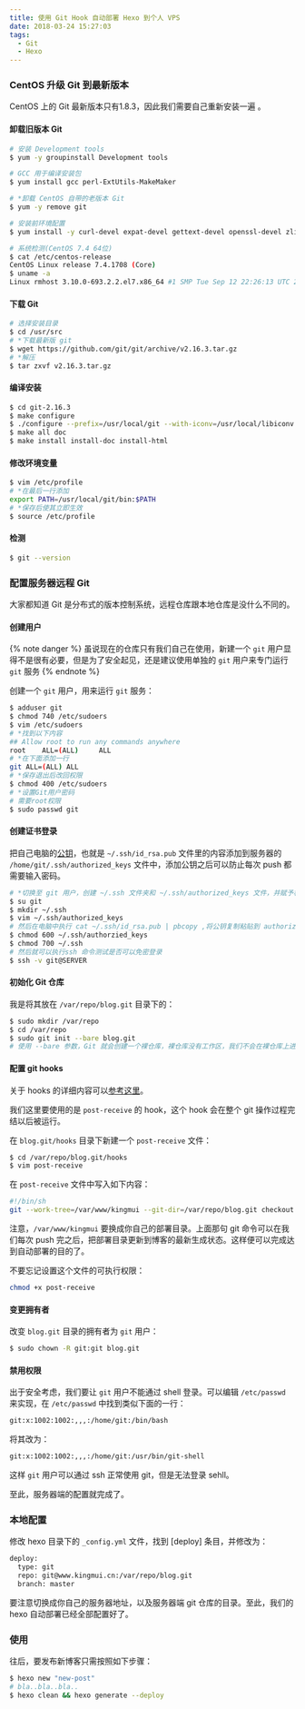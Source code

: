 ```yaml
---
title: 使用 Git Hook 自动部署 Hexo 到个人 VPS
date: 2018-03-24 15:27:03
tags:
  - Git
  - Hexo
---
```


### CentOS 升级 Git 到最新版本

CentOS 上的 Git 最新版本只有1.8.3，因此我们需要自己重新安装一遍 。

#### 卸载旧版本 Git

```bash
# 安装 Development tools
$ yum -y groupinstall Development tools

# GCC 用于编译安装包
$ yum install gcc perl-ExtUtils-MakeMaker

# *卸载 CentOS 自带的老版本 Git
$ yum -y remove git

# 安装前环境配置
$ yum install -y curl-devel expat-devel gettext-devel openssl-devel zlib-devel asciidoc xmlto perl-devel perl-CPAN autoconf*

# 系统检测(CentOS 7.4 64位)
$ cat /etc/centos-release
CentOS Linux release 7.4.1708 (Core)
$ uname -a
Linux rmhost 3.10.0-693.2.2.el7.x86_64 #1 SMP Tue Sep 12 22:26:13 UTC 2017 x86_64 x86_64 x86_64 GNU/Linux
```

<!-- more -->

#### 下载 Git

```bash
# 选择安装目录
$ cd /usr/src
# *下载最新版 git
$ wget https://github.com/git/git/archive/v2.16.3.tar.gz
# *解压
$ tar zxvf v2.16.3.tar.gz
```

#### 编译安装

```bash
$ cd git-2.16.3
$ make configure
$ ./configure --prefix=/usr/local/git --with-iconv=/usr/local/libiconv
$ make all doc
$ make install install-doc install-html
```

#### 修改环境变量

```bash
$ vim /etc/profile
# *在最后一行添加
export PATH=/usr/local/git/bin:$PATH
# *保存后使其立即生效
$ source /etc/profile
```

#### 检测

```bash
$ git --version
```

### 配置服务器远程 Git

大家都知道 Git 是分布式的版本控制系统，远程仓库跟本地仓库是没什么不同的。

#### 创建用户

{% note danger %}
虽说现在的仓库只有我们自己在使用，新建一个 `git` 用户显得不是很有必要，但是为了安全起见，还是建议使用单独的 `git` 用户来专门运行 `git` 服务
{% endnote %}

创建一个 `git` 用户，用来运行 `git` 服务：

```bash
$ adduser git
$ chmod 740 /etc/sudoers
$ vim /etc/sudoers
# *找到以下内容
## Allow root to run any commands anywhere
root    ALL=(ALL)     ALL
# *在下面添加一行
git ALL=(ALL) ALL
# *保存退出后改回权限
$ chmod 400 /etc/sudoers
# *设置Git用户密码
# 需要root权限
$ sudo passwd git
```

#### 创建证书登录

把自己电脑的[公钥](https://help.github.com/articles/generating-a-new-ssh-key-and-adding-it-to-the-ssh-agent/)，也就是 `~/.ssh/id_rsa.pub` 文件里的内容添加到服务器的 `/home/git/.ssh/authorized_keys` 文件中，添加公钥之后可以防止每次 push 都需要输入密码。

```bash
# *切换至 git 用户，创建 ~/.ssh 文件夹和 ~/.ssh/authorized_keys 文件，并赋予相应的权限
$ su git
$ mkdir ~/.ssh
$ vim ~/.ssh/authorized_keys
# 然后在电脑中执行 cat ~/.ssh/id_rsa.pub | pbcopy ,将公钥复制粘贴到 authorized_keys
$ chmod 600 ~/.ssh/authorzied_keys
$ chmod 700 ~/.ssh
# 然后就可以执行ssh 命令测试是否可以免密登录
$ ssh -v git@SERVER
```

#### 初始化 Git 仓库

我是将其放在 `/var/repo/blog.git` 目录下的：

```bash
$ sudo mkdir /var/repo
$ cd /var/repo
$ sudo git init --bare blog.git
# 使用 --bare 参数，Git 就会创建一个裸仓库，裸仓库没有工作区，我们不会在裸仓库上进行操作，它只为共享而存在。
```

#### 配置 git hooks

关于 hooks 的详细内容可以[参考这里](https://git-scm.com/book/zh/v2/%E8%87%AA%E5%AE%9A%E4%B9%89-Git-Git-%E9%92%A9%E5%AD%90)。

我们这里要使用的是 `post-receive` 的 hook，这个 hook 会在整个 git 操作过程完结以后被运行。

在 `blog.git/hooks` 目录下新建一个 `post-receive` 文件：

```bash
$ cd /var/repo/blog.git/hooks
$ vim post-receive
```

在 `post-receive` 文件中写入如下内容：

```bash
#!/bin/sh
git --work-tree=/var/www/kingmui --git-dir=/var/repo/blog.git checkout -f
```

注意，`/var/www/kingmui` 要换成你自己的部署目录。上面那句 git 命令可以在我们每次 push 完之后，把部署目录更新到博客的最新生成状态。这样便可以完成达到自动部署的目的了。

不要忘记设置这个文件的可执行权限：

```bash
chmod +x post-receive
```

#### 变更拥有者

改变 `blog.git` 目录的拥有者为 `git` 用户：

```bash
$ sudo chown -R git:git blog.git
```

#### 禁用权限

出于安全考虑，我们要让 `git` 用户不能通过 shell 登录。可以编辑 `/etc/passwd` 来实现，在 `/etc/passwd` 中找到类似下面的一行：

```bash
git:x:1002:1002:,,,:/home/git:/bin/bash
```

将其改为：

```bash
git:x:1002:1002:,,,:/home/git:/usr/bin/git-shell
```

这样 `git` 用户可以通过 ssh 正常使用 git，但是无法登录 sehll。

至此，服务器端的配置就完成了。

### 本地配置

修改 hexo 目录下的 `_config.yml` 文件，找到 [deploy] 条目，并修改为：

```bash
deploy:
  type: git
  repo: git@www.kingmui.cn:/var/repo/blog.git
  branch: master
```

要注意切换成你自己的服务器地址，以及服务器端 git 仓库的目录。至此，我们的 hexo 自动部署已经全部配置好了。

### 使用

往后，要发布新博客只需按照如下步骤：

```bash
$ hexo new "new-post"
# bla..bla..bla..
$ hexo clean && hexo generate --deploy
```
